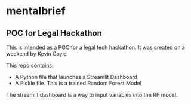 # mentalbrief

## POC for Legal Hackathon

This is intended as a POC for a legal tech hackathon. It was created on a weekend by Kevin Coyle 

This repo contains:
- A Python file that launches a Streamlit Dashboard
- A Pickle file. This is a trained Random Forest Model

The streamlit dashboard is a way to input variables into the RF model.
